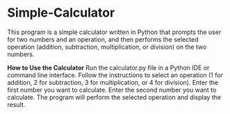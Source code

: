 # Simple-Calculator
This program is a simple calculator written in Python that prompts the user for two numbers and an operation, and then performs the selected operation (addition, subtraction, multiplication, or division) on the two numbers.

**How to Use the Calculator**
Run the calculator.py file in a Python IDE or command line interface.
Follow the instructions to select an operation (1 for addition, 2 for subtraction, 3 for multiplication, or 4 for division).
Enter the first number you want to calculate.
Enter the second number you want to calculate.
The program will perform the selected operation and display the result.
